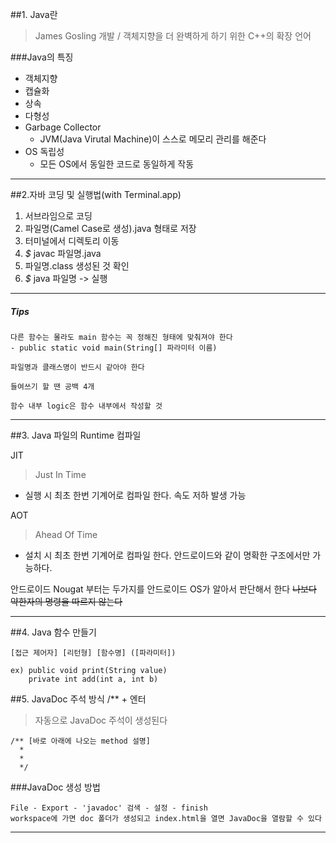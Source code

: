 ##1. Java란
>James Gosling 개발 / 객체지향을 더 완벽하게 하기 위한 C++의 확장 언어

###Java의 특징
- 객체지향
- 캡슐화
- 상속
- 다형성
- Garbage Collector
	- JVM(Java Virutal Machine)이 스스로 메모리 관리를 해준다
- OS 독립성
	- 모든 OS에서 동일한 코드로 동일하게 작동

---

##2.자바 코딩 및 실행법(with Terminal.app)

1. 서브라임으로 코딩
2. 파일명(Camel Case로 생성).java 형태로 저장
3. 터미널에서 디렉토리 이동
4. _$_ javac 파일명.java
5. 파일명.class 생성된 것 확인
6. _$_ java 파일명 -> 실행

---
##### Tips
	다른 함수는 몰라도 main 함수는 꼭 정해진 형태에 맞춰져야 한다  
	- public static void main(String[] 파라미터 이름)
	
	파일명과 클래스명이 반드시 같아야 한다
	
	들여쓰기 할 땐 공백 4개
	
	함수 내부 logic은 함수 내부에서 작성할 것

---

##3. Java 파일의 Runtime 컴파일

JIT
>Just In Time

- 실행 시 최초 한번 기계어로 컴파일 한다. 속도 저하 발생 가능

AOT
>Ahead Of Time

- 설치 시 최초 한번 기계어로 컴파일 한다. 안드로이드와 같이 명확한 구조에서만 가능하다.

안드로이드 Nougat 부터는 두가지를 안드로이드 OS가 알아서 판단해서 한다
<del>나보다 약한자의 명령을 따르지 않는다</del>

---

##4. Java 함수 만들기

    [접근 제어자] [리턴형] [함수명] ([파라미터])

```
ex) public void print(String value)
    private int add(int a, int b)
```

##5. JavaDoc 주석 방식
		/** + 엔터
>자동으로 JavaDoc 주석이 생성된다

```
/** [바로 아래에 나오는 method 설명]
  *
  *
  */
```

###JavaDoc 생성 방법

	File - Export - 'javadoc' 검색 - 설정 - finish
	workspace에 가면 doc 폴더가 생성되고 index.html을 열면 JavaDoc을 열람할 수 있다

---
